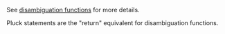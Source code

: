 See [disambiguation functions](Reference_Disambiguate.md) for more details.

Pluck statements are the "return" equivalent for disambiguation functions.
